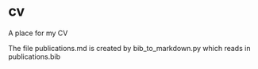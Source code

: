 cv
==

A place for my CV

The file publications.md is created by bib_to_markdown.py which reads in publications.bib
